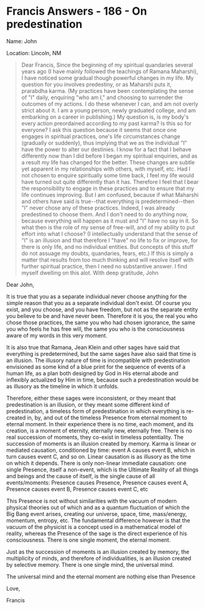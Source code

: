 # Francis Answers - 186 - On predestination

Name: John

Location: Lincoln, NM

>Dear Francis, Since the beginning of my spiritual quandaries several years ago (I have mainly followed the teachings of Ramana Maharshi), I have noticed some gradual though powerful changes in my life. My question for you involves predestiny, or as Maharshi puts it, prarabdha karma. (My practices have been contemplating the sense of "I" daily, enquiring "who am I," and choosing to surrender the outcomes of my actions. I do these whenever I can, and am not overly strict about it. I am a young person, newly graduated college, and am embarking on a career in publishing.) My question is, is my body's every action preordained according to my past karma? Is this so for everyone? I ask this question because it seems that once one engages in spiritual practices, one's life circumstances change (gradually or suddenly), thus implying that we as the individual "I" have the power to alter our destinies. I know for a fact that I behave differently now than I did before I began my spiritual enquiries, and as a result my life has changed for the better. These changes are subtle yet apparent in my relationships with others, with myself, etc. Had I not chosen to enquire spiritually some time back, I feel my life would have turned out quite differently than it has. Therefore I feel that I bear the responsibility to engage in these practices and to ensure that my life continues improving. But I am confused, because if what Maharshi and others have said is true--that everything is predetermined--then "I" never chose any of these practices. Indeed, I was already predestined to choose them. And I don't need to do anything now, because everything will happen as it must and "I" have no say in it. So what then is the role of my sense of free-will, and of my ability to put effort into what I choose? (I intellectually understand that the sense of "I" is an illusion and that therefore I "have" no life to fix or improve, for there is only life, and no individual entities. But concepts of this stuff do not assuage my doubts, quandaries, fears, etc.) If this is simply a matter that results from too much thinking and will resolve itself with further spiritual practice, then I need no substantive answer. I find myself dwelling on this alot. With deep gratitude, John

Dear John,

It is true that you as a separate individual never choose anything for the simple reason that you as a separate individual don't exist. Of course you exist, and you choose, and you have freedom, but not as the separate entity you believe to be and have never been. Therefore it is you, the real you who chose those practices, the same you who had chosen ignorance, the same you who feels he has free will, the same you who is the consciousness aware of my words in this very moment.

It is also true that Ramana, Jean Klein and other sages have said that everything is predetermined, but the same sages have also said that time is an illusion. The illusory nature of time is incompatible with predestination envisioned as some kind of a blue print for the sequence of events of a human life, as a plan both designed by God in His eternal abode and inflexibly actualized by Him in time, because such a predestination would be as illusory as the timeline in which it unfolds.

Therefore, either these sages were inconsistent, or they meant that predestination is an illusion, or they meant some different kind of predestination, a timeless form of predestination in which everything is re-created in, by, and out of the timeless Presence from eternal moment to eternal moment. In their experience there is no time, each moment, and its creation, is a moment of eternity, eternally new, eternally free. There is no real succession of moments, they co-exist in timeless potentiality. The succession of moments is an illusion created by memory. Karma is linear or mediated causation, conditioned by time: event A causes event B, which in turn causes event C, and so on. Linear causation is as illusory as the time on which it depends. There is only non-linear immediate causation: one single Presence, itself a non-event, which is the Ultimate Reality of all things and beings and the cause of itself, is the single cause of all events/moments: Presence causes Presence, Presence causes event A, Presence causes event B, Presence causes event C, etc

This Presence is not without similarities with the vacuum of modern physical theories out of which and as a quantum fluctuation of which the Big Bang event arises, creating our universe, space, time, mass/energy, momentum, entropy, etc. The fundamental difference however is that the vacuum of the physicist is a concept used in a mathematical model of reality, whereas the Presence of the sage is the direct experience of his consciousness. There is one single moment, the eternal moment.

Just as the succession of moments is an illusion created by memory, the multiplicity of minds, and therefore of individualities, is an illusion created by selective memory. There is one single mind, the universal mind.

The universal mind and the eternal moment are nothing else than Presence

Love,

Francis

